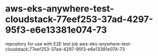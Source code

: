 # aws-eks-anywhere-test-cloudstack-77eef253-37ad-4297-95f3-e6e13381e074-73
repository for use with E2E test job aws-eks-anywhere-test-cloudstack:77eef253-37ad-4297-95f3-e6e13381e074-73
